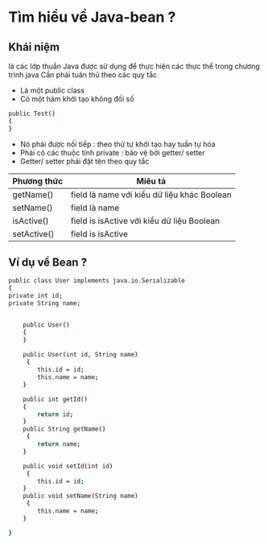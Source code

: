 # Tìm hiểu về Java-bean ?

## Khái niệm

là các lớp thuần Java được sử dụng để thực hiện các thực thể trong chương trình java
Cần phải tuân thủ theo các quy tắc

- Là một public class
- Có một hàm khởi tạo không đối số

```sh
public Test()
{
}
```

- Nó phải được nối tiếp : theo thứ tự khởi tạo hay tuần tự hóa
- Phải có các thuộc tính private : bảo vệ bởi getter/ setter
- Getter/ setter phải đặt tên theo quy tắc

| Phương thức | Miêu tả                                     |
| ----------- | ------------------------------------------- |
| getName()   | field là name với kiểu dữ liệu khác Boolean |
| setName()   | field là name                               |
| isActive()  | field is isActive với kiểu dữ liệu Boolean  |
| setActive() | field is isActive                           |

## Ví dụ về Bean ?

```sh
public class User implements java.io.Serializable
{
private int id;
private String name;


    public User()
    {
    }
    
    public User(int id, String name)
     {
        this.id = id;
        this.name = name;
    }

    public int getId()
    {
        return id;
    }
    public String getName()
     {
        return name;
    }

    public void setId(int id)
     {
        this.id = id;
    }
    public void setName(String name)
     {
        this.name = name;
    }

}
```

